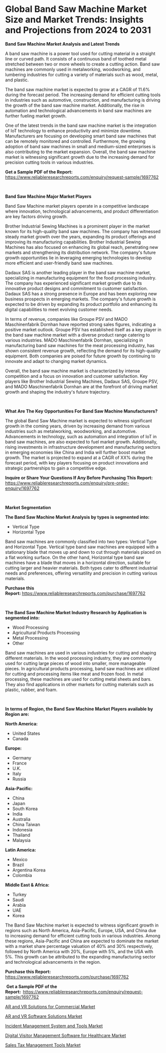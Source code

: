<p><h1>Global Band Saw Machine Market Size and Market Trends: Insights and Projections from 2024 to 2031</h1></p><p><strong>Band Saw Machine Market Analysis and Latest Trends</strong></p>
<p><p>A band saw machine is a power tool used for cutting material in a straight line or curved path. It consists of a continuous band of toothed metal stretched between two or more wheels to create a cutting action. Band saw machines are commonly used in metalworking, woodworking, and lumbering industries for cutting a variety of materials such as wood, metal, and plastic.</p><p>The band saw machine market is expected to grow at a CAGR of 11.6% during the forecast period. The increasing demand for efficient cutting tools in industries such as automotive, construction, and manufacturing is driving the growth of the band saw machine market. Additionally, the rise in automation and technological advancements in band saw machines are further fueling market growth.</p><p>One of the latest trends in the band saw machine market is the integration of IoT technology to enhance productivity and minimize downtime. Manufacturers are focusing on developing smart band saw machines that can be remotely monitored and controlled. Furthermore, the growing adoption of band saw machines in small and medium-sized enterprises is also contributing to the market expansion. Overall, the band saw machine market is witnessing significant growth due to the increasing demand for precision cutting tools in various industries.</p></p>
<p><strong>Get a Sample PDF of the Report:&nbsp;</strong> <a href="https://www.reliableresearchreports.com/enquiry/request-sample/1697762">https://www.reliableresearchreports.com/enquiry/request-sample/1697762</a></p>
<p>&nbsp;</p>
<p><strong>Band Saw Machine Major Market Players</strong></p>
<p><p>Band Saw Machine market players operate in a competitive landscape where innovation, technological advancements, and product differentiation are key factors driving growth. </p><p>Brother Industrial Sewing Machines is a prominent player in the market known for its high-quality band saw machines. The company has witnessed steady market growth over the years, expanding its product offerings and improving its manufacturing capabilities. Brother Industrial Sewing Machines has also focused on enhancing its global reach, penetrating new markets and strengthening its distribution network. The company's future growth opportunities lie in leveraging emerging technologies to develop more efficient and user-friendly band saw machines.</p><p>Dadaux SAS is another leading player in the band saw machine market, specializing in manufacturing equipment for the food processing industry. The company has experienced significant market growth due to its innovative product designs and commitment to customer satisfaction. Dadaux SAS has a strong presence in Europe and has been exploring new business prospects in emerging markets. The company's future growth is expected to be driven by expanding its product portfolio and enhancing its digital capabilities to meet evolving customer needs.</p><p>In terms of revenue, companies like Groupe PSV and MADO Maschinenfabrik Dornhan have reported strong sales figures, indicating a positive market outlook. Groupe PSV has established itself as a key player in the band saw machine market with a diverse product range catering to various industries. MADO Maschinenfabrik Dornhan, specializing in manufacturing band saw machines for the meat processing industry, has shown consistent revenue growth, reflecting the demand for its high-quality equipment. Both companies are poised for future growth by continuing to innovate and adapt to changing market dynamics.</p><p>Overall, the band saw machine market is characterized by intense competition and a focus on innovation and customer satisfaction. Key players like Brother Industrial Sewing Machines, Dadaux SAS, Groupe PSV, and MADO Maschinenfabrik Dornhan are at the forefront of driving market growth and shaping the industry's future trajectory.</p></p>
<p>&nbsp;</p>
<p><strong>What Are The Key Opportunities For Band Saw Machine Manufacturers?</strong></p>
<p><p>The global Band Saw Machine market is expected to witness significant growth in the coming years, driven by increasing demand from various industries such as metalworking, woodworking, and automotive. Advancements in technology, such as automation and integration of IoT in band saw machines, are also expected to fuel market growth. Additionally, rising investments in infrastructure development and manufacturing sectors in emerging economies like China and India will further boost market growth. The market is projected to expand at a CAGR of XX% during the forecast period, with key players focusing on product innovations and strategic partnerships to gain a competitive edge.</p></p>
<p><strong>Inquire or Share Your Questions If Any Before Purchasing This Report:</strong> <a href="https://www.reliableresearchreports.com/enquiry/pre-order-enquiry/1697762">https://www.reliableresearchreports.com/enquiry/pre-order-enquiry/1697762</a></p>
<p>&nbsp;</p>
<p><strong>Market Segmentation</strong></p>
<p><strong>The Band Saw Machine Market Analysis by types is segmented into:</strong></p>
<p><ul><li>Vertical Type</li><li>Horizontal Type</li></ul></p>
<p><p>Band saw machines are commonly classified into two types: Vertical Type and Horizontal Type. Vertical type band saw machines are equipped with a stationary blade that moves up and down to cut through materials placed on a flat working surface. On the other hand, Horizontal type band saw machines have a blade that moves in a horizontal direction, suitable for cutting larger and heavier materials. Both types cater to different industrial needs and preferences, offering versatility and precision in cutting various materials.</p></p>
<p><strong>Purchase this Report:&nbsp;</strong><a href="https://www.reliableresearchreports.com/purchase/1697762">https://www.reliableresearchreports.com/purchase/1697762</a></p>
<p>&nbsp;</p>
<p><strong>The Band Saw Machine Market Industry Research by Application is segmented into:</strong></p>
<p><ul><li>Wood Processing</li><li>Agricultural Products Processing</li><li>Metal Processing</li><li>Other</li></ul></p>
<p><p>Band saw machines are used in various industries for cutting and shaping different materials. In the wood processing industry, they are commonly used for cutting large pieces of wood into smaller, more manageable pieces. In agricultural products processing, band saw machines are utilized for cutting and processing items like meat and frozen food. In metal processing, these machines are used for cutting metal sheets and bars. They also find applications in other markets for cutting materials such as plastic, rubber, and foam.</p></p>
<p>&nbsp;</p>
<p><strong>In terms of Region, the Band Saw Machine Market Players available by Region are:</strong></p>
<p>
    <p> <strong> North America: </strong>
        <ul>
            <li>United States</li>
            <li>Canada</li>
        </ul>
        </p> 
    <p> <strong> Europe: </strong>
        <ul>
            <li>Germany</li>
            <li>France</li>
            <li>U.K.</li>
            <li>Italy</li>
            <li>Russia</li>
        </ul>
        </p> 
    <p> <strong> Asia-Pacific: </strong>
        <ul>
            <li>China</li>
            <li>Japan</li>
            <li>South Korea</li>
            <li>India</li>
            <li>Australia</li>
            <li>China Taiwan</li>
            <li>Indonesia</li>
            <li>Thailand</li>
            <li>Malaysia</li>
        </ul>
        </p> 
    <p> <strong> Latin America: </strong>
        <ul>
            <li>Mexico</li>
            <li>Brazil</li>
            <li>Argentina Korea</li>
            <li>Colombia</li>
        </ul>
        </p> 
    <p> <strong> Middle East & Africa: </strong>
        <ul>
            <li>Turkey</li>
            <li>Saudi</li>
            <li>Arabia</li>
            <li>UAE</li>
            <li>Korea</li>
        </ul>
    </p>
    </p>
<p><p>The Band Saw Machine market is expected to witness significant growth in regions such as North America, Asia-Pacific, Europe, USA, and China due to increasing demand for efficient cutting tools in various industries. Among these regions, Asia-Pacific and China are expected to dominate the market with a market share percentage valuation of 40% and 30% respectively, followed by North America with 20%, Europe with 5%, and the USA with 5%. This growth can be attributed to the expanding manufacturing sector and technological advancements in the region.</p></p>
<p><strong>Purchase this Report: </strong><a href="https://www.reliableresearchreports.com/purchase/1697762">https://www.reliableresearchreports.com/purchase/1697762</a></p>
<p>&nbsp;<strong>Get a Sample PDF of the Report:&nbsp;&nbsp;</strong><a href="https://www.reliableresearchreports.com/enquiry/request-sample/1697762">https://www.reliableresearchreports.com/enquiry/request-sample/1697762</a></p>
<p><strong></strong></p>
<p><p><a href="https://medium.com/@angelaarnold1941/ar-and-vr-solutions-for-commercial-market-research-report-its-history-and-forecast-2024-to-2031-612ebfc67ca5">AR and VR Solutions for Commercial Market</a></p><p><a href="https://medium.com/@angelaarnold1941/ar-and-vr-software-solutions-market-analysis-and-sze-forecasted-for-period-from-2024-to-2031-d53c92b3fad2">AR and VR Software Solutions Market</a></p><p><a href="https://medium.com/@elvirabogdani08/incident-management-system-and-tools-market-insights-into-market-cagr-market-trends-and-growth-b9eed6d703fe">Incident Management System and Tools Market</a></p><p><a href="https://medium.com/@elvirabogdani08/digital-visitor-management-software-for-healthcare-market-insight-market-trends-growth-b42eaf4c65f4">Digital Visitor Management Software for Healthcare Market</a></p><p><a href="https://medium.com/p/5d373154db0f/edit">Sales Tax Management Tools Market</a></p></p>